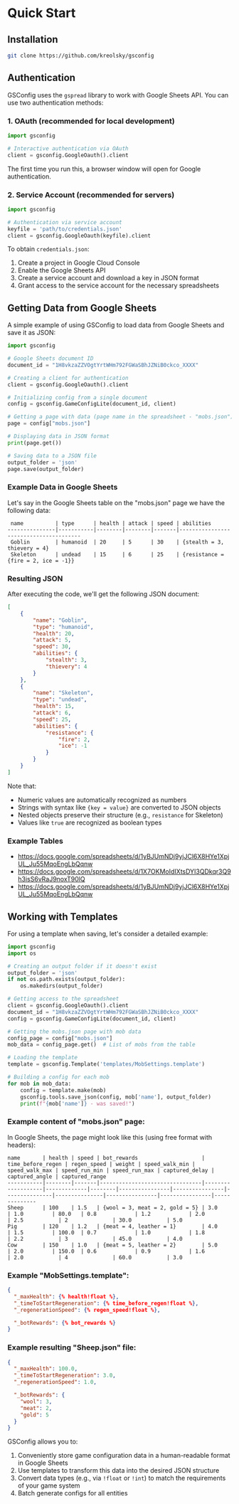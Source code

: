 # Quick Start

## Installation

```bash
git clone https://github.com/kreolsky/gsconfig
```

## Authentication

GSConfig uses the `gspread` library to work with Google Sheets API. You can use two authentication methods:

### 1. OAuth (recommended for local development)

```python
import gsconfig

# Interactive authentication via OAuth
client = gsconfig.GoogleOauth().client
```

The first time you run this, a browser window will open for Google authentication.

### 2. Service Account (recommended for servers)

```python
import gsconfig

# Authentication via service account
keyfile = 'path/to/credentials.json'
client = gsconfig.GoogleOauth(keyfile).client
```

To obtain `credentials.json`:
1. Create a project in Google Cloud Console
2. Enable the Google Sheets API
3. Create a service account and download a key in JSON format
4. Grant access to the service account for the necessary spreadsheets

## Getting Data from Google Sheets

A simple example of using GSConfig to load data from Google Sheets and save it as JSON:

```python
import gsconfig

# Google Sheets document ID
document_id = "1H8vkzaZZVOgtYrtWHm792FGWaSBhJZNiB0ckco_XXXX"

# Creating a client for authentication
client = gsconfig.GoogleOauth().client

# Initializing config from a single document
config = gsconfig.GameConfigLite(document_id, client)

# Getting a page with data (page name in the spreadsheet - "mobs.json")
page = config["mobs.json"]

# Displaying data in JSON format
print(page.get())

# Saving data to a JSON file
output_folder = 'json'
page.save(output_folder)
```

### Example Data in Google Sheets

Let's say in the Google Sheets table on the "mobs.json" page we have the following data:

```
 name          | type      | health | attack | speed | abilities                             
---------------|-----------|--------|--------|-------|---------------------------------------
 Goblin        | humanoid  | 20     | 5      | 30    | {stealth = 3, thievery = 4}           
 Skeleton      | undead    | 15     | 6      | 25    | {resistance = {fire = 2, ice = -1}}
```

### Resulting JSON

After executing the code, we'll get the following JSON document:

```json
[
    {
        "name": "Goblin",
        "type": "humanoid",
        "health": 20,
        "attack": 5,
        "speed": 30,
        "abilities": {
            "stealth": 3,
            "thievery": 4
        }
    },
    {
        "name": "Skeleton",
        "type": "undead",
        "health": 15,
        "attack": 6,
        "speed": 25,
        "abilities": {
            "resistance": {
                "fire": 2,
                "ice": -1
            }
        }
    }
]
```

Note that:
- Numeric values are automatically recognized as numbers
- Strings with syntax like `{key = value}` are converted to JSON objects
- Nested objects preserve their structure (e.g., `resistance` for Skeleton)
- Values like `true` are recognized as boolean types

### Example Tables

- https://docs.google.com/spreadsheets/d/1yBJUmNDj9yjJCl6X8HYe1XpjUL_Ju55MqoEngLbQqnw
- https://docs.google.com/spreadsheets/d/1X7OKMoIdIXtsDYI3QDkqr3Q9h3isS6vRaJ9noxT90lQ
- https://docs.google.com/spreadsheets/d/1yBJUmNDj9yjJCl6X8HYe1XpjUL_Ju55MqoEngLbQqnw

## Working with Templates

For using a template when saving, let's consider a detailed example:

```python
import gsconfig
import os

# Creating an output folder if it doesn't exist
output_folder = 'json'
if not os.path.exists(output_folder):
    os.makedirs(output_folder)

# Getting access to the spreadsheet
client = gsconfig.GoogleOauth().client
document_id = "1H8vkzaZZVOgtYrtWHm792FGWaSBhJZNiB0ckco_XXXX"
config = gsconfig.GameConfigLite(document_id, client)

# Getting the mobs.json page with mob data
config_page = config["mobs.json"]
mob_data = config_page.get()  # List of mobs from the table

# Loading the template
template = gsconfig.Template('templates/MobSettings.template')

# Building a config for each mob
for mob in mob_data:
    config = template.make(mob)
    gsconfig.tools.save_json(config, mob['name'], output_folder)
    print(f"{mob['name']} - was saved!")
```

### Example content of "mobs.json" page:

In Google Sheets, the page might look like this (using free format with headers):
```
name       | health | speed | bot_rewards                    | time_before_regen | regen_speed | weight | speed_walk_min | speed_walk_max | speed_run_min | speed_run_max | captured_delay | captured_angle | captured_range
-----------|--------|-------|--------------------------------|-------------------|-------------|--------|----------------|----------------|---------------|---------------|----------------|----------------|--------------
Sheep      | 100    | 1.5   | {wool = 3, meat = 2, gold = 5} | 3.0               | 1.0         | 80.0   | 0.8            | 1.2            | 2.0           | 2.5           | 2              | 30.0           | 5.0
Pig        | 120    | 1.2   | {meat = 4, leather = 1}        | 4.0               | 1.5         | 100.0  | 0.7            | 1.0            | 1.8           | 2.2           | 3              | 45.0           | 4.0
Cow        | 150    | 1.0   | {meat = 5, leather = 2}        | 5.0               | 2.0         | 150.0  | 0.6            | 0.9            | 1.6           | 2.0           | 4              | 60.0           | 3.0
```

### Example "MobSettings.template":

```json
{
  "_maxHealth": {% health!float %},
  "_timeToStartRegeneration": {% time_before_regen!float %},
  "_regenerationSpeed": {% regen_speed!float %},

  "_botRewards": {% bot_rewards %}
}
```

### Example resulting "Sheep.json" file:

```json
{
  "_maxHealth": 100.0,
  "_timeToStartRegeneration": 3.0,
  "_regenerationSpeed": 1.0,

  "_botRewards": {
    "wool": 3,
    "meat": 2,
    "gold": 5
  }
}
```

GSConfig allows you to:

1. Conveniently store game configuration data in a human-readable format in Google Sheets
2. Use templates to transform this data into the desired JSON structure
3. Convert data types (e.g., via `!float` or `!int`) to match the requirements of your game system
4. Batch generate configs for all entities
